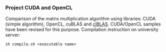 ### Project CUDA and OpenCL

Comparison of the matrix multiplication algorithm using libraries: CUDA (simple algorithm), OpenCL, cuBLAS and [clBLAS](https://github.com/clMathLibraries/clBLAS). CUDA/OpenCL samples have been revised for this purpose. Compilation instruction on university server: 

```
sh compile.sh <executable name> 
```
